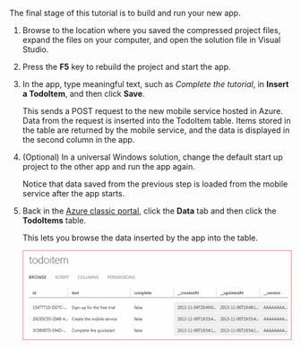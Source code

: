 
The final stage of this tutorial is to build and run your new app.

1. Browse to the location where you saved the compressed project files, expand the files on your computer, and open the solution file in Visual Studio.
2. Press the **F5** key to rebuild the project and start the app.
3. In the app, type meaningful text, such as *Complete the tutorial*, in **Insert a TodoItem**, and then click **Save**.
   
    This sends a POST request to the new mobile service hosted in Azure. Data from the request is inserted into the TodoItem table. Items stored in the table are returned by the mobile service, and the data is displayed in the second column in the app.
4. (Optional) In a universal Windows solution, change the default start up project to the other app and run the app again.
   
    Notice that data saved from the previous step is loaded from the mobile service after the app starts.
5. Back in the [Azure classic portal](https://manage.windowsazure.com/), click the **Data** tab and then click the **TodoItems** table.
   
    This lets you browse the data inserted by the app into the table.
   
    ![](./media/mobile-services-javascript-backend-run-app/mobile-data-browse.png)

<!--HONumber=Sep16_HO4-->


